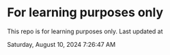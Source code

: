 # For learning purposes only
This repo is for learning purposes only.
Last updated at

Saturday, August 10, 2024 7:26:47 AM

